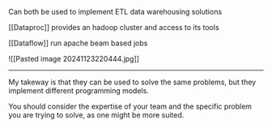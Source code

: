 
Can both be used to implement ETL data warehousing solutions

[[Dataproc]] provides an hadoop cluster and access to its tools

[[Dataflow]] run apache beam based jobs


![[Pasted image 20241123220444.jpg]]


---

My takeway is that they can be used to solve the same problems, but they implement different programming models.

You should consider the expertise of your team and the specific problem you are trying to solve, as one might be more suited.